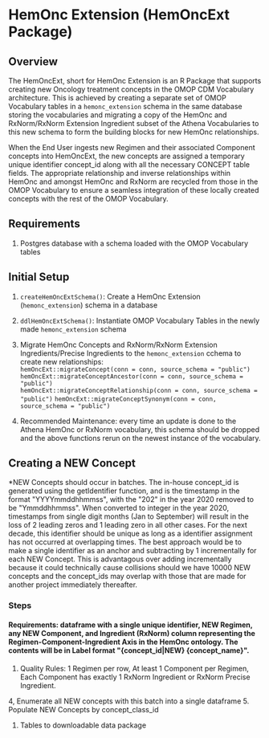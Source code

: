 # HemOnc Extension (HemOncExt Package)  
## Overview  
The HemOncExt, short for HemOnc Extension is an R Package that supports creating new Oncology treatment concepts in the OMOP CDM Vocabulary architecture. This is achieved by creating a separate set of OMOP Vocabulary tables in a `hemonc_extension` schema in the same database storing the vocabularies and migrating a copy of the HemOnc and RxNorm/RxNorm Extension Ingredient subset of the Athena Vocabularies to this new schema to form the building blocks for new HemOnc relationships. 

When the End User ingests new Regimen and their associated Component concepts into HemOncExt, the new concepts are assigned a temporary unique identifier concept_id along with all the necessary CONCEPT table fields. The appropriate relationship and inverse relationships within HemOnc and amongst HemOnc and RxNorm are recycled from those in the OMOP Vocabulary to ensure a seamless integration of these locally created concepts with the rest of the OMOP Vocabulary. 

## Requirements  
1. Postgres database with a schema loaded with the OMOP Vocabulary tables 
  
## Initial Setup
1. `createHemOncExtSchema()`: Create a HemOnc Extension (`hemonc_extension`) schema in a database
2. `ddlHemOncExtSchema()`: Instantiate OMOP Vocabulary Tables in the newly made `hemonc_extension` schema
3. Migrate HemOnc Concepts and RxNorm/RxNorm Extension Ingredients/Precise Ingredients to the `hemonc_extension` cchema to create new relationships:    
        `hemOncExt::migrateConcept(conn = conn, source_schema = "public")`  
        `hemOncExt::migrateConceptAncestor(conn = conn, source_schema = "public")`  
        `hemOncExt::migrateConceptRelationship(conn = conn, source_schema = "public")`
        `hemOncExt::migrateConceptSynonym(conn = conn, source_schema = "public")`  
                                 
4. Recommended Maintenance: every time an update is done to the Athena HemOnc or RxNorm vocabulary, this schema should be dropped and the above functions rerun on the newest instance of the vocabulary.  

## Creating a NEW Concept  
*NEW Concepts should occur in batches. The in-house concept_id is generated using the getIdentifier function, and is the timestamp in the format "YYYYmmddhhmmss", with the "202" in the year 2020 removed to be "Ymmddhhmmss". When converted to integer in the year 2020, timestamps from single digit months (Jan to September) will result in the loss of 2 leading zeros and 1 leading zero in all other cases. For the next decade, this identifier should be unique as long as a identifier assignment has not occurred at overlapping times. The best approach would be to make a single identifier as an anchor and subtracting by 1 incrementally for each NEW Concept. This is advantagous over adding incrementally because it could technically cause collisions should we have 10000 NEW concepts and the concept_ids may overlap with those that are made for another project immediately thereafter. 
  
### Steps  
#### Requirements: dataframe with a single unique identifier, NEW Regimen, any NEW Component, and Ingredient (RxNorm) column representing the Regimen-Component-Ingredient Axis in the HemOnc ontology. The contents will be in Label format "{concept_id|NEW} {concept_name}".  
1. Quality Rules: 1 Regimen per row, At least 1 Component per Regimen, Each Component has exactly 1 RxNorm Ingredient or RxNorm Precise Ingredient.  


4, Enumerate all NEW concepts with this batch into a single dataframe
5. Populate NEW Concepts by concept_class_id
1. Tables to downloadable data package
